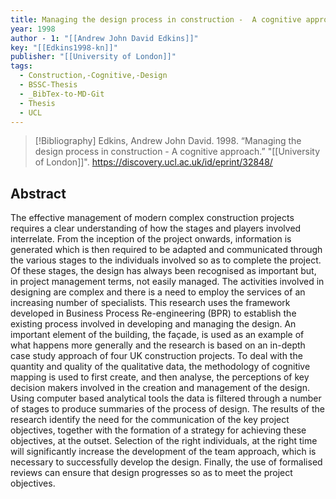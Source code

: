 ```yaml
---
title: Managing the design process in construction -  A cognitive approach
year: 1998
author - 1: "[[Andrew John David Edkins]]"
key: "[[Edkins1998-kn]]"
publisher: "[[University of London]]"
tags:
  - Construction,-Cognitive,-Design
  - BSSC-Thesis
  - _BibTex-to-MD-Git
  - Thesis
  - UCL
---
```


> [!Bibliography]
> Edkins, Andrew John David. 1998. “Managing the design process in construction -  A cognitive approach.” "[[University of London]]". https://discovery.ucl.ac.uk/id/eprint/32848/

## Abstract
The effective management of modern complex construction projects requires a clear understanding of how the stages and players involved interrelate. From the inception of the project onwards, information is generated which is then required to be adapted and communicated through the various stages to the individuals involved so as to complete the project. Of these stages, the design has always been recognised as important but, in project management terms, not easily managed. The activities involved in designing are complex and there is a need to employ the services of an increasing number of specialists. This research uses the framework developed in Business Process Re-engineering (BPR) to establish the existing process involved in developing and managing the design. An important element of the building, the façade, is used as an example of what happens more generally and the research is based on an in-depth case study approach of four UK construction projects. To deal with the quantity and quality of the qualitative data, the methodology of cognitive mapping is used to first create, and then analyse, the perceptions of key decision makers involved in the creation and management of the design. Using computer based analytical tools the data is filtered through a number of stages to produce summaries of the process of design. The results of the research identify the need for the communication of the key project objectives, together with the formation of a strategy for achieving these objectives, at the outset. Selection of the right individuals, at the right time will significantly increase the development of the team approach, which is necessary to successfully develop the design. Finally, the use of formalised reviews can ensure that design progresses so as to meet the project objectives.